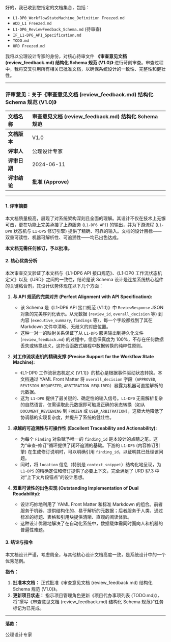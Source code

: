好的，我已收到您指定的文档集合，包括：
*   `L1-DP0_WorkflowStateMachine_Definition Freezed.md`
*   `ADD_L1 Freezed.md`
*   `L1-DP6_ReviewFeedback_Schema.md` (待审查)
*   `IF_L1-DP6_API_Specification.md`
*   `TODO.md`
*   `URD Freezed.md`

我将以公理设计专家的身份，对核心待审文件 **《审查意见文档 (review_feedback.md) 结构化 Schema 规范 (V1.0)》** 进行苛刻审查。审查过程中，我将交叉引用所有相关已批准文档，以确保系统设计的一致性、完整性和健壮性。

---

### **评审意见：关于《审查意见文档 (review_feedback.md) 结构化 Schema 规范 (V1.0)》**

| 文档名称 | 审查意见文档 (review_feedback.md) 结构化 Schema 规范 |
| :--- | :--- |
| **文档版本** | V1.0 |
| **评审人** | 公理设计专家 |
| **评审日期** | 2024-06-11 |
| **评审结论** | **批准 (Approve)** |

---

#### **1. 评审摘要**

本文档质量极高，展现了对系统架构深刻且全面的理解。其设计不仅在技术上无懈可击，更在功能上完美承接了上游服务 (`L1-DP6 API`) 的输出，并为下游流程 (`L1-DP0` 状态机与 `L1-DP5` 修订引擎) 提供了精确、可靠的输入。文档的设计目标——双重可读性、机器可解析性、可追溯性——均已出色达成。

**本文档无需任何修订，予以批准。**

#### **2. 核心优势分析**

本次审查交叉验证了本文档与《L1-DP6 API 接口规范》、《L1-DP0 工作流状态机定义》以及《URD》之间的一致性，结论是该 Schema 设计是连接系统核心组件的关键粘合剂，其设计优势体现在以下几个方面：

1.  **与 API 规范的完美对齐 (Perfect Alignment with API Specification):**
    *   该 Schema 是《L1-DP6 API 接口规范 (V1.1)》中 `ReviewResponse` JSON 对象的完美序列化表示。从元数据 (`review_id`, `overall_decision` 等) 到内容 (`executive_summary`, `findings` 等)，每一个字段都找到了其在 Markdown 文件中清晰、无歧义的对应位置。
    *   这种一对一的映射关系保证了从 `L1-DP6` 服务输出到持久化文件 (`review_feedback.md`) 的过程中，信息保真度为 100%，不存在任何数据丢失或转换歧义，这符合函数式编程中数据转换的纯粹性原则。

2.  **对工作流状态机的精确支撑 (Precise Support for the Workflow State Machine):**
    *   《L1-DP0 工作流状态机定义 (V1.1)》的核心是根据事件驱动状态转换。本文档通过 YAML Front Matter 将 `overall_decision` 字段（`APPROVED`, `REVISION_REQUESTED`, `ARBITRATION_REQUIRED`）暴露为机器可直接解析的元数据。
    *   这为 `L1-DP0` 提供了最关键的、确定性的输入信号。`L1-DP0` 无需解析复杂的自然语言，仅需读取此元数据即可触发正确的状态转换（如从 `DOCUMENT_REVIEWING` 到 `FROZEN` 或 `USER_ARBITRATION`），这极大地降低了协调器的实现复杂度，并提升了系统的健壮性。

3.  **卓越的可追溯性与可操作性 (Excellent Traceability and Actionability):**
    *   为每个 `Finding` 对象赋予唯一的 `finding_id` 是本设计的点睛之笔。这为“审查-修订”循环提供了闭环追溯的基础。下游的 `L1-DP5` (内容修订引擎) 在生成修订说明时，可以明确引用 `finding_id`，以证明其已处理该问题。
    *   同时，将 `location` 信息（特别是 `context_snippet`）结构化地呈现，为 `L1-DP5` 的精确定位和修订提供了必要上下文，完全满足了 URD §7.3 中对“上下文片段锚点”的设计思想。

4.  **双重可读性的出色实现 (Outstanding Implementation of Dual Readability):**
    *   设计巧妙地利用了 YAML Front Matter 和标准 Markdown 的组合。前者服务于机器，提供结构化的、易于解析的元数据；后者服务于人类，通过标准的标题、表格和引用块提供清晰、直观的阅读体验。
    *   这种设计优雅地解决了在自动化系统中，数据载体需同时面向人和机器的普遍性难题。

#### **3. 结论与指令**

本文档设计严谨，考虑周全，与其他核心设计文档高度一致，是系统设计中的一个优秀范例。

**指令：**

1.  **批准本文档：** 正式批准《审查意见文档 (review_feedback.md) 结构化 Schema 规范 (V1.0)》。
2.  **更新项目状态：** 指示项目管理角色更新《项目代办事项列表 (TODO.md)》，将“撰写《审查意见文档 (review_feedback.md) 结构化 Schema 规范》”任务标记为已完成。

---
**落款：**

公理设计专家